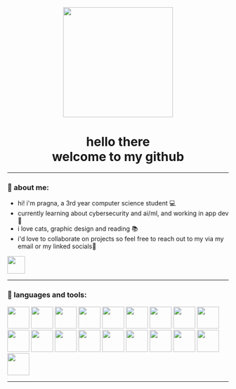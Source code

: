 <div align="center" id="header">
  <img src="https://media.giphy.com/media/v1.Y2lkPTc5MGI3NjExbTRyMzMzZWlxOW05cGJ3YnlpcDNhMGFrbnNubjd1bDdqNW54bWU5OCZlcD12MV9pbnRlcm5hbF9naWZfYnlfaWQmY3Q9Zw/26xBLq0QJdxy57CV2/giphy.gif" height=250/>
</div>
<h1 align="center">
  hello there
  <br/>
  welcome to my github
</h1>

---

### 📖 about me:
- hi! i'm pragna, a 3rd year computer science student 💻
- currently learning about cybersecurity and  ai/ml, and working in app dev 🤖
- i love cats, graphic design and reading 📚
- i'd love to collaborate on projects so feel free to reach out to my via my email or my linked socials🚀

<div>
  <a href="https://in.linkedin.com/in/pragna-prasad-99511925b">
      <img src="https://cdn1.iconfinder.com/data/icons/logotypes/32/circle-linkedin-512.png" width = 40 height = 40/>
  </a>
</div>

---

### 🔧 languages and tools:
<div>
  <img src="https://cdn.jsdelivr.net/gh/devicons/devicon/icons/c/c-original.svg" height=50/>
  <img src="https://cdn.jsdelivr.net/gh/devicons/devicon/icons/canva/canva-original.svg" height=50/>
  <img src="https://cdn.jsdelivr.net/gh/devicons/devicon/icons/css3/css3-original.svg" height=50/>
  <img src="https://cdn.jsdelivr.net/gh/devicons/devicon/icons/dart/dart-original.svg" height=50/>
  <img src="https://cdn.jsdelivr.net/gh/devicons/devicon/icons/discordjs/discordjs-original.svg" height=50/>
  <img src="https://cdn.jsdelivr.net/gh/devicons/devicon/icons/firebase/firebase-plain.svg" height=50/>
  <img src="https://cdn.jsdelivr.net/gh/devicons/devicon/icons/flutter/flutter-original.svg" height=50/>
  <img src="https://cdn.jsdelivr.net/gh/devicons/devicon/icons/html5/html5-original.svg" height=50/>
  <img src="https://cdn.jsdelivr.net/gh/devicons/devicon/icons/illustrator/illustrator-line.svg" height=50/>
  <img src="https://cdn.jsdelivr.net/gh/devicons/devicon/icons/java/java-original.svg" height=50/>
  <img src="https://cdn.jsdelivr.net/gh/devicons/devicon/icons/javascript/javascript-plain.svg" height=50/>
  <img src="https://cdn.jsdelivr.net/gh/devicons/devicon/icons/jupyter/jupyter-original-wordmark.svg" height=50/>
  <img src="https://cdn.jsdelivr.net/gh/devicons/devicon/icons/matlab/matlab-original.svg" height=50/>
  <img src="https://cdn.jsdelivr.net/gh/devicons/devicon/icons/mysql/mysql-original.svg" height=50 />
  <img src="https://cdn.jsdelivr.net/gh/devicons/devicon/icons/nodejs/nodejs-original.svg" height=50 />
  <img src="https://cdn.jsdelivr.net/gh/devicons/devicon/icons/python/python-original.svg" height=50 />
  <img src="https://cdn.jsdelivr.net/gh/devicons/devicon/icons/react/react-original.svg" height=50 />
  <img src="https://cdn.jsdelivr.net/gh/devicons/devicon/icons/ubuntu/ubuntu-plain.svg" height=50 />
  <img src="https://cdn.jsdelivr.net/gh/devicons/devicon/icons/wordpress/wordpress-plain.svg" height=50 />
</div>

---
